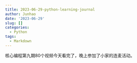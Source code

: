 ```yaml
---
title: 2023-06-29-python-learning-journal
author: Junhao
date: '2023-06-29'
slug: []
categories:
  - Python
tags:
  - Markdown
---
```

  核心编程第九期80个视频今天看完了，晚上参加了小家的连麦活动。